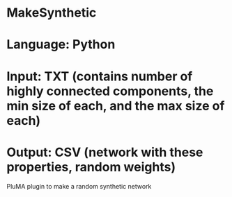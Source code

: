 # MakeSynthetic
# Language: Python
# Input: TXT (contains number of highly connected components, the min size of each, and the max size of each)
# Output: CSV (network with these properties, random weights) 
PluMA plugin to make a random synthetic network
